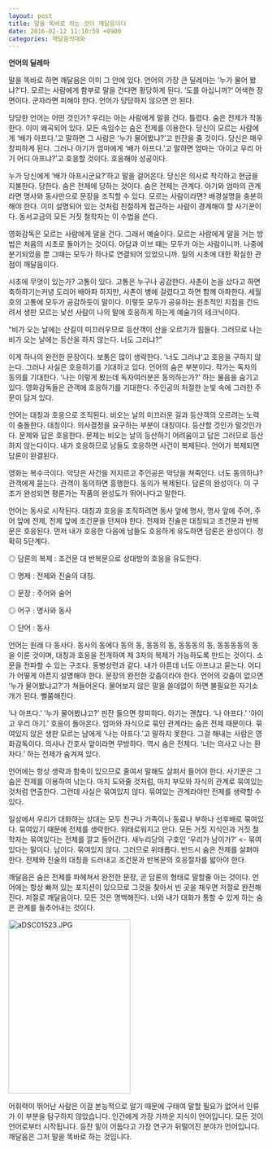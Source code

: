 ```yaml
---
layout: post
title: 말을 똑바로 하는 것이 깨달음이다
date: 2016-02-12 11:10:59 +0900
categories: 깨달음의대화
---
```

  

      
**언어의 딜레마** 

  


말을 똑바로 하면 깨달음은 이미 그 안에 있다. 언어의 가장 큰 딜레마는 ‘누가 물어 봤냐?’다. 모르는 사람에게 함부로 말을 건다면 황당하게 된다. ‘도를 아십니까?’ 어색한 장면이다. 군자라면 피해야 한다. 언어가 당당하지 않으면 안 된다. 

  


당당한 언어는 어떤 것인가? 우리는 아는 사람에게 말을 건다. 틀렸다. 숨은 전제가 작동한다. 이미 왜곡되어 있다. 모든 속임수는 숨은 전제를 이용한다. 당신이 모르는 사람에게 ‘배가 아프다.’고 말하면 그 사람은 ‘누가 물어봤냐?’고 핀잔을 줄 것이다. 당신은 매우 창피하게 된다. 그러나 아기가 엄마에게 ‘배가 아프다.’고 말하면 엄마는 ‘아이고 우리 아기 어디 아프냐?’고 호응할 것이다. 호응해야 성공이다. 

  


누가 당신에게 ‘배가 아프시군요?’하고 말을 걸어온다. 당신은 의사로 착각하고 현금을 지불한다. 당한다. 숨은 전제에 당하는 것이다. 숨은 전제는 관계다. 아기와 엄마의 관계라면 명사와 동사만으로 문장을 조직할 수 있다. 모르는 사람이라면? 배경설명을 충분히 해야 한다. 이미 설명되어 있는 것처럼 친절하게 접근하는 사람이 경계해야 할 사기꾼이다. 동서고금의 모든 거짓 철학자는 이 수법을 쓴다.

  


영화감독은 모르는 사람에게 말을 건다. 그래서 예술이다. 모르는 사람에게 말을 거는 방법은 처음의 시초로 돌아가는 것이다. 아담과 이브 때는 모두가 아는 사람이니까. 나중에 분기되었을 뿐 그때는 모두가 하나로 연결되어 있었으니까. 일의 시초에 대한 확실한 관점이 깨달음이다.

  


시초에 무엇이 있는가? 고통이 있다. 고통은 누구나 공감한다. 사촌이 논을 샀다고 하면 축하하기는커녕 도리어 배아파 하지만, 사촌이 병에 걸렸다고 하면 함께 아파한다. 세월호의 고통에 모두가 공감하듯이 말이다. 이렇듯 모두가 공유하는 원초적인 지점을 건드려서 생판 모르는 낯선 사람이 나의 말에 호응하게 하는게 예술가의 테크닉이다. 

  


“비가 오는 날에는 산길이 미끄러우므로 등산객이 산을 오르기가 힘들다. 그러므로 나는 비가 오는 날에는 등산을 하지 않는다. 너도 그러냐?” 

  


이게 하나의 완전한 문장이다. 보통은 많이 생략한다. '너도 그러냐'고 호응을 구하지 않는다. 그러나 사실은 호응하기를 기대하고 있다. 언어의 숨은 부분이다. 작가는 독자의 동의를 기대한다. '나는 이렇게 봤는데 독자여러분은 동의하는가?' 하는 물음을 숨기고 있다. 영화감독들은 관객에 호응하기를 기대한다. 주인공의 처절한 눈빛 속에 그러한 주문이 담겨 있다. 

  


언어는 대칭과 호응으로 조직된다. 비오는 날의 미끄러운 길과 등산객의 오르려는 노력이 충돌한다. 대칭이다. 의사결정을 요구하는 부분이 대칭이다. 등산할 것인가 말것인가다. 문제와 답은 호응한다. 문제는 비오는 날의 등산하기 어려움이고 답은 그러므로 등산하지 않는다이다. 내가 호응하므로 남들도 호응하면 사건이 복제된다. 언어가 복제되면 담론이 완결된다. 

  


영화는 복수극이다. 악당은 사건을 저지르고 주인공은 악당을 쳐죽인다. 너도 동의하냐? 관객에게 묻는다. 관객이 동의하면 흥행한다. 동의가 복제된다. 담론의 완성이다. 이 구조가 완성되면 평론가는 작품의 완성도가 뛰어나다고 말한다. 

  


언어는 동사로 시작된다. 대칭과 호응을 조직하려면 동사 앞에 명사, 명사 앞에 주어, 주어 앞에 전제, 전제 앞에 조건문을 던져야 한다. 전제와 진술은 대칭되고 조건문과 반복문은 호응된다. 먼저 내가 호응한 다음에 남들도 호응하게 유도하면 담론은 완성이다. 정확히 5단계다. 

  


◎ 담론의 복제 : 조건문 대 반복문으로 상대방의 호응을 유도한다.  
      
◎ 명제 : 전제와 진술의 대칭.   
      
◎ 문장 : 주어와 술어  
      
◎ 어구 : 명사와 동사  
      
◎ 단어 : 동사 

  


언어는 원래 다 동사다. 동사의 동에다 동의 동, 동동의 동, 동동동의 동, 동동동동의 동을 이룬 것이며, 대칭과 호응을 전개하여 제 3자의 복제가 가능하도록 만드는 것이다. 소문을 전파할 수 있는 구조다. 동병상련과 같다. 내가 아픈데 너도 아프냐고 묻는다. 어디가 어떻게 아픈지 설명해야 한다. 문장의 완전한 갖춤이라야 한다. 언어의 갖춤이 없으면 ‘누가 물어봤냐고?’가 쳐들어온다. 물어보지 않은 말을 쓸데없이 하면 불필요한 자기소개가 된다. 뻘쭘해진다. 

  


‘나 아프다.’ ‘누가 물어봤냐고?’ 핀잔 들으면 창피하다. 아기는 괜찮다. ‘나 아프다.’ ‘아이고 우리 아기.’ 호응이 돌아온다. 엄마와 자식으로 묶인 관계라는 숨은 전제 때문이다. 묶여있지 않은 생판 모르는 남에게 ‘나는 아프다.’고 말하지 못한다. 그걸 해내는 사람은 영화감독이다. 의사나 간호사 앞이라면 무방하다. 역시 숨은 전제다. ‘너는 의사고 나는 환자다.’ 하는 전제가 숨겨져 있다. 

  


언어에는 항상 생략과 함축이 있으므로 줄여서 말해도 살펴서 들어야 한다. 사기꾼은 그 숨은 전제를 이용하여 낚는다. 마치 도와줄 것처럼, 마치 부모와 자식의 관계로 묶여있는 것처럼 연출한다. 그런데 사실은 묶여있지 않다. 묶여있는 관계라야만 전제를 생략할 수 있다. 

  


일상에서 우리가 대화하는 상대는 모두 친구나 가족이나 동료나 부하나 선후배로 묶여있다. 묶여있기 때문에 전제를 생략한다. 위태로워지고 만다. 모든 거짓 지식인과 거짓 철학자는 묶여있다는 전제를 깔고 들어간다. 새누리당의 구호인 ‘우리가 남이가?’ <- 묶여있다는 말이다. 남이다. 묶여있지 않다. 그러므로 위태롭다. 반드시 숨은 전제를 살펴야 한다. 전제와 진술의 대칭을 드러내고 조건문과 반복문의 호응절차를 밟아야 한다. 

  


깨달음은 숨은 전제를 파헤쳐서 완전한 문장, 곧 담론의 형태로 말할줄 아는 것이다. 언어에는 항상 빠져 있는 포지션이 있으므로 그것을 찾아서 빈 곳을 채우면 저절로 완전해진다. 저절로 깨달음이다. 모든 것은 명백해진다. 너와 내가 대화가 통할 수 있게 하는 숨은 관계를 들추어내는 것이다. 

  



 <img src="assets/attach/images/198/729/673/aDSC01523.JPG" alt="aDSC01523.JPG" width="240" height="342" /> 

  


어휘력이 뛰어난 사람은 이걸 본능적으로 알기 때문에 구태여 말할 필요가 없어서 인류가 이 부분을 탐구하지 않았습니다. 인간에게 가장 가까운 지식이 언어입니다. 모든 것이 언어로부터 시작됩니다. 등잔 밑이 어둡다고 가장 연구가 뒤떨어진 분야가 언어입니다. 깨달음은 그저 말을 똑바로 하는 것입니다.
